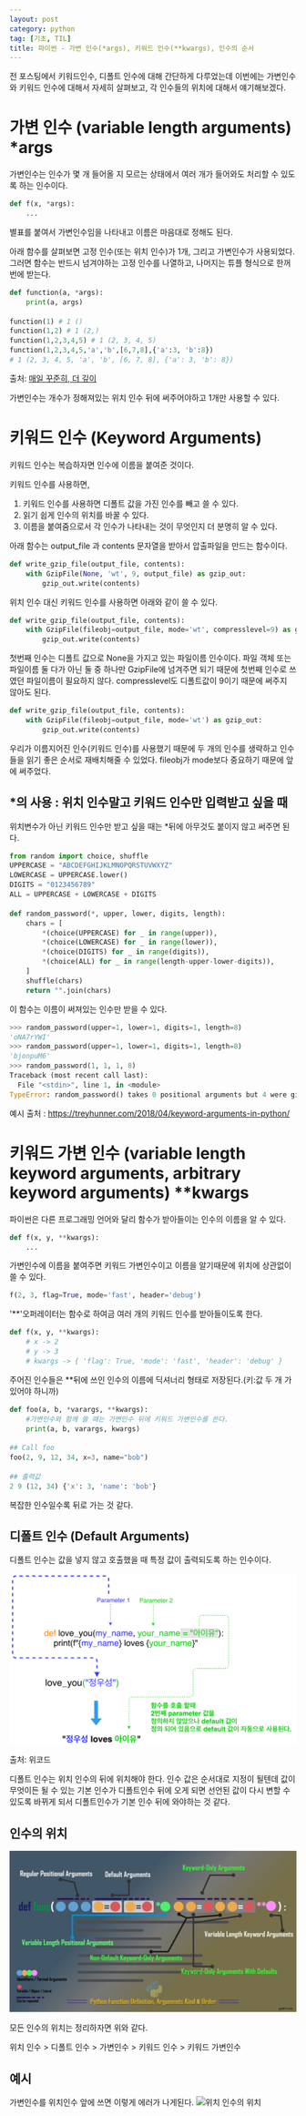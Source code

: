 ```yaml
---
layout: post
category: python
tag: [기초, TIL]
title: 파이썬 - 가변 인수(*args), 키워드 인수(**kwargs), 인수의 순서
---
```


전 포스팅에서 키워드인수, 디폴트 인수에 대해 간단하게 다루었는데 이번에는 가변인수와 키워드 인수에 대해서 자세히 살펴보고, 각 인수들의 위치에 대해서 얘기해보겠다.

# 가변 인수 (variable length arguments) *args

가변인수는 인수가 몇 개 들어올 지 모르는 상태에서 여러 개가 들어와도 처리할 수 있도록 하는 인수이다.  

```python
def f(x, *args):
    ...
```
별표를 붙여서 가변인수임을 나타내고 이름은 마음대로 정해도 된다.  

아래 함수를 살펴보면 고정 인수(또는 위치 인수)가 1개, 그리고 가변인수가 사용되었다.  
그러면 함수는 반드시 넘겨야하는 고정 인수를 나열하고, 나머지는 튜플 형식으로 한꺼번에 받는다.

```python
def function(a, *args): 
    print(a, args) 

function(1) # 1 () 
function(1,2) # 1 (2,) 
function(1,2,3,4,5) # 1 (2, 3, 4, 5) 
function(1,2,3,4,5,'a','b',[6,7,8],{'a':3, 'b':8}) 
# 1 (2, 3, 4, 5, 'a', 'b', [6, 7, 8], {'a': 3, 'b': 8})
```
출처: [매일 꾸준히, 더 깊이](https://engineer-mole.tistory.com/97)

가변인수는 개수가 정해져있는 위치 인수 뒤에 써주어야하고 1개만 사용할 수 있다.

# 키워드 인수 (Keyword Arguments)

키워드 인수는 복습하자면 인수에 이름을 붙여준 것이다.

키워드 인수를 사용하면,   
1. 키워드 인수를 사용하면 디폴트 값을 가진 인수를 빼고 쓸 수 있다.
2. 읽기 쉽게 인수의 위치를 바꿀 수 있다.
3. 이름을 붙여줌으로서 각 인수가 나타내는 것이 무엇인지 더 분명히 알 수 있다.  

아래 함수는 output_file 과 contents 문자열을 받아서 압출파일을 만드는 함수이다.

```python
def write_gzip_file(output_file, contents):
    with GzipFile(None, 'wt', 9, output_file) as gzip_out:
        gzip_out.write(contents)
```
위치 인수 대신 키워드 인수를 사용하면 아래와 같이 쓸 수 있다.

```python
def write_gzip_file(output_file, contents):
    with GzipFile(fileobj=output_file, mode='wt', compresslevel=9) as gzip_out:
        gzip_out.write(contents)
```

첫번째 인수는 디폴트 값으로 None을 가지고 있는 파일이름 인수이다. 파일 객체 또는 파일이름 둘 다가 아닌 둘 중 하나만 GzipFile에 넘겨주면 되기 때문에 첫번째 인수로 쓰였던 파일이름이 필요하지 않다.
compresslevel도 디폴트값이 9이기 때문에 써주지 않아도 된다.

```python
def write_gzip_file(output_file, contents):
    with GzipFile(fileobj=output_file, mode='wt') as gzip_out:
        gzip_out.write(contents)
```
우리가 이름지어진 인수(키워드 인수)를 사용했기 때문에 두 개의 인수를 생략하고 인수들을 읽기 좋은 순서로 재배치해줄 수 있었다. fileobj가 mode보다 중요하기 때문에 앞에 써주었다.

## *의 사용 : 위치 인수말고 키워드 인수만 입력받고 싶을 때

위치변수가 아닌 키워드 인수만 받고 싶을 때는 *뒤에 아무것도 붙이지 않고 써주면 된다. 

```python
from random import choice, shuffle
UPPERCASE = "ABCDEFGHIJKLMNOPQRSTUVWXYZ"
LOWERCASE = UPPERCASE.lower()
DIGITS = "0123456789"
ALL = UPPERCASE + LOWERCASE + DIGITS

def random_password(*, upper, lower, digits, length):
    chars = [
        *(choice(UPPERCASE) for _ in range(upper)),
        *(choice(LOWERCASE) for _ in range(lower)),
        *(choice(DIGITS) for _ in range(digits)),
        *(choice(ALL) for _ in range(length-upper-lower-digits)),
    ]
    shuffle(chars)
    return "".join(chars)
```

이 함수는 이름이 써져있는 인수만 받을 수 있다. 
```python
>>> random_password(upper=1, lower=1, digits=1, length=8)
'oNA7rYWI'
>>> random_password(upper=1, lower=1, digits=1, length=8)
'bjonpuM6'
>>> random_password(1, 1, 1, 8)
Traceback (most recent call last):
  File "<stdin>", line 1, in <module>
TypeError: random_password() takes 0 positional arguments but 4 were given
```

예시 출처 : https://treyhunner.com/2018/04/keyword-arguments-in-python/


# 키워드 가변 인수 (variable length keyword arguments, arbitrary keyword arguments) **kwargs

파이썬은 다른 프로그래밍 언어와 달리 함수가 받아들이는 인수의 이름을 알 수 있다.  

```python
def f(x, y, **kwargs):
    ...
```

가변인수에 이름을 붙여주면 키워드 가변인수이고 이름을 알기때문에 위치에 상관없이 쓸 수 있다.  

```python
f(2, 3, flag=True, mode='fast', header='debug')
```

'**'오퍼레이터는 함수로 하여금 여러 개의 키워드 인수를 받아들이도록 한다. 
```python
def f(x, y, **kwargs):
    # x -> 2
    # y -> 3
    # kwargs -> { 'flag': True, 'mode': 'fast', 'header': 'debug' }
``` 
주어진 인수들은 **뒤에 쓰인 인수의 이름에 딕셔너리 형태로 저장된다.(키:값 두 개 가 있어야 하니까) 

```python
def foo(a, b, *varargs, **kwargs):
    #가변인수와 함께 쓸 때는 가변인수 뒤에 키워드 가변인수를 쓴다.  
    print(a, b, varargs, kwargs)

## Call foo
foo(2, 9, 12, 34, x=3, name="bob")

## 출력값
2 9 (12, 34) {'x': 3, 'name': 'bob'}
```

복잡한 인수일수록 뒤로 가는 것 같다. 

## 디폴트 인수 (Default Arguments)
디폴트 인수는 값을 넣지 않고 호출했을 때 특정 값이 출력되도록 하는 인수이다.   

![위코드 - 디폴트인수](/public/img/wecode_default_param.jpeg)

출처: 위코드

디폴트 인수는 위치 인수의 뒤에 위치해야 한다. 인수 값은 순서대로 지정이 될텐데 값이 무엇이든 될 수 있는 기본 인수가 디폴트인수 뒤에 오게 되면 선언된 값이 다시 변할 수 있도록 바뀌게 되서 디폴트인수가 기본 인수 뒤에 와야하는 것 같다.


## 인수의 위치 

![인수의 위치와 순서](/public/img/python-function-definition-arguments-kind-and-order.jpeg)

모든 인수의 위치는 정리하자면 위와 같다. 

위치 인수 > 디폴트 인수 > 가변인수 > 키워드 인수 > 키워드 가변인수

## 예시

가변인수를 위치인수 앞에 쓰면 이렇게 에러가 나게된다.
![위치 인수의 위치](/pubilc/img/args-position.png)



